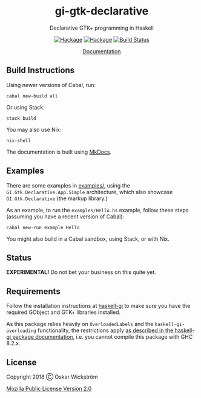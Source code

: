 <div align="center">
  <h1>gi-gtk-declarative</h1>
  <p>Declarative GTK+ programming in Haskell</p>
  <p>
    <a href="https://hackage.haskell.org/package/gi-gtk-declarative"><img src="https://img.shields.io/hackage/v/gi-gtk-declarative.svg?style=flat" alt="Hackage"></a>
    <a href="https://hackage.haskell.org/package/gi-gtk-declarative-app-simple"><img src="https://img.shields.io/hackage/v/gi-gtk-declarative-app-simple.svg?style=flat" alt="Hackage"></a>
    <a href="https://travis-ci.org/owickstrom/gi-gtk-declarative"><img src="https://travis-ci.org/owickstrom/gi-gtk-declarative.svg?branch=master" alt="Build Status"></a>
  </p>
  <p>
    <a href="https://owickstrom.github.io/gi-gtk-declarative/">Documentation</a>
  </p>
</div>

## Build Instructions

Using newer versions of Cabal, run:

```
cabal new-build all
```

Or using Stack:

```
stack build
```

You may also use Nix:

```
nix-shell
```

The documentation is built using [MkDocs](https://www.mkdocs.org/).

## Examples

There are some examples in [examples/](examples/), using the
`GI.Gtk.Declarative.App.Simple` architecture, which also showcase
`GI.Gtk.Declarative` (the markup library.)

As an example, to run the `examples/Hello.hs` example, follow these steps
(assuming you have a recent version of Cabal):

``` shell
cabal new-run example Hello
```

You might also build in a Cabal sandbox, using Stack, or with Nix.

## Status

**EXPERIMENTAL!** Do not bet your business on this quite yet.

## Requirements

Follow the installation instructions at
[haskell-gi](https://github.com/haskell-gi/haskell-gi#installation) to
make sure you have the required GObject and GTK+ libraries installed.

As this package relies heavily on `OverloadedLabels` and the
`haskell-gi-overloading` functionality, the restrictions apply [as
described in the haskell-gi package
documentation](https://github.com/haskell-gi/haskell-gi), i.e. you
cannot compile this package with GHC 8.2.x.

## License

Copyright 2018 Ⓒ Oskar Wickström

[Mozilla Public License Version 2.0](LICENSE)
